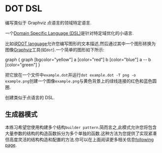# DOT DSL

编写类似于 Graphviz 点语言的领域特定语言.

一个[Domain Specific Language
(DSL)](https://en.wikipedia.org/wiki/Domain-specific_language)是针对特定域优化的小语言.

比如说[DOT language](<https://en.wikipedia.org/wiki/DOT_(graph_description_language)>)允许您编写图形的文本描述,然后通过其中一个图形转换为图像[Graphviz](http://graphviz.org/)工具(如`dot`).一个简单的图形如下所示:

graph {
graph [bgcolor="yellow"]
a [color="red"]
b [color="blue"]
a -- b [color="green"]
}

把它放在一个文件中`example.dot`并运行`dot example.dot -T png -o example.png`创建一个图像`example.png`与黄色背景上的绿线连接的红色和蓝色圆圈.

创建类似于点语言的 DSL.

## 生成器模式

本练习希望您使用构建多个结构`builder pattern`.简而言之,此模式允许您将包含大量参数的结构的构造函数拆分为多个单独的函数.这种方法为您提供了实现紧凑但高度灵活的结构构造和配置的方法.你可以在上面阅读更多相关信息[following page](https://doc.rust-lang.org/1.0.0/style/ownership/builders.html).

[help-page]: https://exercism.io/tracks/rust/learning
[modules]: https://doc.rust-lang.org/book/2018-edition/ch07-00-modules.html
[cargo]: https://doc.rust-lang.org/book/2018-edition/ch14-00-more-about-cargo.html
[rust-tests]: https://doc.rust-lang.org/book/2018-edition/ch11-02-running-tests.html
